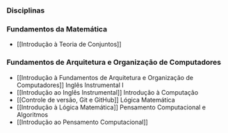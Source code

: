 ### Disciplinas
### Fundamentos da Matemática
- [[Introdução à Teoria de Conjuntos]]
### Fundamentos de Arquitetura e Organização de Computadores
- [[Introdução à Fundamentos de Arquitetura e Organização de Computadores]]
Inglês Instrumental I
- [[Introdução ao Inglês Instrumental]]
Introdução à Computação
- [[Controle de versão, Git e GitHub]]
Lógica Matemática
- [[Introdução à Lógica Matemática]]
Pensamento Computacional e Algoritmos
- [[Introdução ao Pensamento Computacional]]